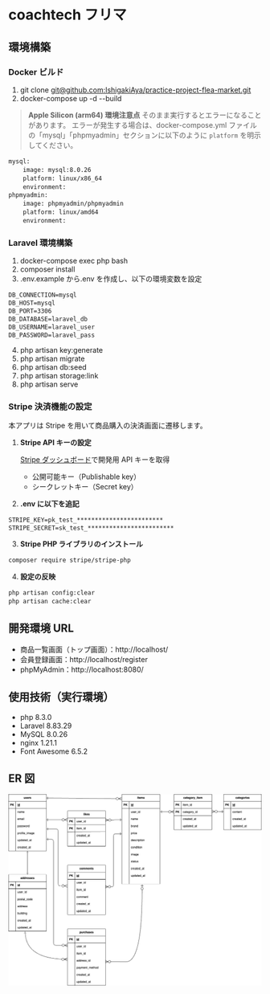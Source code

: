 # coachtech フリマ

## 環境構築

### **Docker ビルド**

1. git clone [git@github.com:IshigakiAya/practice-project-flea-market.git](git@github.com:IshigakiAya/practice-project-flea-market.git)
2. docker-compose up -d --build

> **Apple Silicon (arm64) 環境注意点**
> そのまま実行するとエラーになることがあります。
> エラーが発生する場合は、docker-compose.yml ファイルの「mysql」「phpmyadmin」セクションに以下のように `platform` を明示してください。

```bash
mysql:
    image: mysql:8.0.26
    platform: linux/x86_64
    environment:
phpmyadmin:
    image: phpmyadmin/phpmyadmin
    platform: linux/amd64
    environment:
```

### **Laravel 環境構築**

1. docker-compose exec php bash
2. composer install
3. .env.example から.env を作成し、以下の環境変数を設定

```text
DB_CONNECTION=mysql
DB_HOST=mysql
DB_PORT=3306
DB_DATABASE=laravel_db
DB_USERNAME=laravel_user
DB_PASSWORD=laravel_pass
```

4. php artisan key:generate
5. php artisan migrate
6. php artisan db:seed
7. php artisan storage:link
8. php artisan serve

### **Stripe 決済機能の設定**

本アプリは Stripe を用いて商品購入の決済画面に遷移します。

1. **Stripe API キーの設定**

   [Stripe ダッシュボード](https://dashboard.stripe.com/test/dashboard)で開発用 API キーを取得

   - 公開可能キー（Publishable key）
   - シークレットキー（Secret key）

2. **.env に以下を追記**

```text
STRIPE_KEY=pk_test_************************
STRIPE_SECRET=sk_test_************************
```

3. **Stripe PHP ライブラリのインストール**

```bash
composer require stripe/stripe-php
```

4. **設定の反映**

```bash
php artisan config:clear
php artisan cache:clear
```

## 開発環境 URL

- 商品一覧画面（トップ画面）：http://localhost/
- 会員登録画面：http://localhost/register
- phpMyAdmin：http://localhost:8080/

## 使用技術（実行環境）

- php 8.3.0
- Laravel 8.83.29
- MySQL 8.0.26
- nginx 1.21.1
- Font Awesome 6.5.2

## ER 図

![ER図](er.png)

